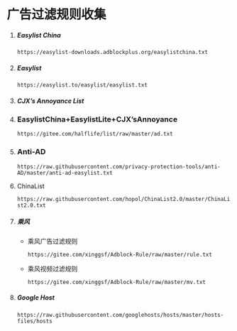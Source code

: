 # 广告过滤规则收集

1. ##### Easylist China

   `https://easylist-downloads.adblockplus.org/easylistchina.txt	`

2. ##### Easylist

   `https://easylist.to/easylist/easylist.txt`

3. ##### CJX’s Annoyance List

4. ### EasylistChina+EasylistLite+CJX’sAnnoyance

   `https://gitee.com/halflife/list/raw/master/ad.txt`

5. ### Anti-AD

   `https://raw.githubusercontent.com/privacy-protection-tools/anti-AD/master/anti-ad-easylist.txt`

6. ChinaList

   `https://raw.githubusercontent.com/hopol/ChinaList2.0/master/ChinaList2.0.txt`

7. ##### 乘风

   - 乘风广告过滤规则

     `https://gitee.com/xinggsf/Adblock-Rule/raw/master/rule.txt`

   - 乘风视频过滤规则

     `https://gitee.com/xinggsf/Adblock-Rule/raw/master/mv.txt`

8. ##### Google Host

   `https://raw.githubusercontent.com/googlehosts/hosts/master/hosts-files/hosts`
